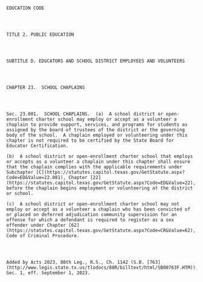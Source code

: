 ﻿
    
    
    	
    					
    
    
    EDUCATION CODE
    
      
    
    
    TITLE 2. PUBLIC EDUCATION
    
      
    
    
    SUBTITLE D. EDUCATORS AND SCHOOL DISTRICT EMPLOYEES AND VOLUNTEERS
    
      
    
    
    CHAPTER 23.  SCHOOL CHAPLAINS
    
      
    
    
    Sec. 23.001.  SCHOOL CHAPLAINS.  (a)  A school district or open-enrollment charter school may employ or accept as a volunteer a chaplain to provide support, services, and programs for students as assigned by the board of trustees of the district or the governing body of the school.  A chaplain employed or volunteering under this chapter is not required to be certified by the State Board for Educator Certification.
    
    (b)  A school district or open-enrollment charter school that employs or accepts as a volunteer a chaplain under this chapter shall ensure that the chaplain complies with the applicable requirements under Subchapter [C](https://statutes.capitol.texas.gov/GetStatute.aspx?Code=ED&Value=22.081), Chapter [22](https://statutes.capitol.texas.gov/GetStatute.aspx?Code=ED&Value=22), before the chaplain begins employment or volunteering at the district or school.
    
    (c)  A school district or open-enrollment charter school may not employ or accept as a volunteer a chaplain who has been convicted of or placed on deferred adjudication community supervision for an offense for which a defendant is required to register as a sex offender under Chapter [62](https://statutes.capitol.texas.gov/GetStatute.aspx?Code=CR&Value=62), Code of Criminal Procedure. 
    
    
    
    
    Added by Acts 2023, 88th Leg., R.S., Ch. 1142 (S.B. [763](http://www.legis.state.tx.us/tlodocs/88R/billtext/html/SB00763F.HTM)), Sec. 1, eff. September 1, 2023.
    
    
    
    
    				
